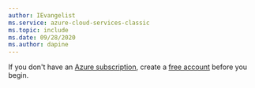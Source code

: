 ```yaml
---
author: IEvangelist
ms.service: azure-cloud-services-classic
ms.topic: include
ms.date: 09/28/2020
ms.author: dapine
---
```


If you don't have an [Azure subscription](../articles/guides/developer/azure-developer-guide.md#understanding-accounts-subscriptions-and-billing), create a [free account](https://azure.microsoft.com/free/dotnet) before you begin.

